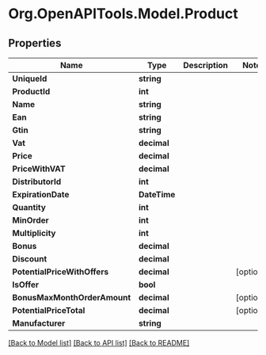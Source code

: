 
# Org.OpenAPITools.Model.Product

## Properties

Name | Type | Description | Notes
------------ | ------------- | ------------- | -------------
**UniqueId** | **string** |  | 
**ProductId** | **int** |  | 
**Name** | **string** |  | 
**Ean** | **string** |  | 
**Gtin** | **string** |  | 
**Vat** | **decimal** |  | 
**Price** | **decimal** |  | 
**PriceWithVAT** | **decimal** |  | 
**DistributorId** | **int** |  | 
**ExpirationDate** | **DateTime** |  | 
**Quantity** | **int** |  | 
**MinOrder** | **int** |  | 
**Multiplicity** | **int** |  | 
**Bonus** | **decimal** |  | 
**Discount** | **decimal** |  | 
**PotentialPriceWithOffers** | **decimal** |  | [optional] 
**IsOffer** | **bool** |  | 
**BonusMaxMonthOrderAmount** | **decimal** |  | [optional] 
**PotentialPriceTotal** | **decimal** |  | [optional] 
**Manufacturer** | **string** |  | 

[[Back to Model list]](../README.md#documentation-for-models)
[[Back to API list]](../README.md#documentation-for-api-endpoints)
[[Back to README]](../README.md)

